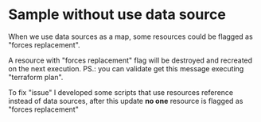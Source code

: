 # Sample without use data source

When we use data sources as a map, some resources could be flagged as "forces replacement".

A resource with "forces replacement" flag will be destroyed and recreated on the next execution.
PS.: you can validate get this message executing "terraform plan".

To fix "issue" I developed some scripts that use resources reference instead of data sources, after this update **no one** resource is flagged as "forces replacement" 